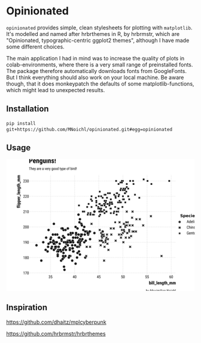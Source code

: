 # Opinionated

`opinionated` provides simple, clean stylesheets for plotting with `matplotlib`. 
It's modelled and named after hrbrthemes in R, by hrbrmstr, which are "Opinionated, typographic-centric ggplot2 themes", although I have made some different choices. 

The main application I had in mind was to increase the quality of plots in colab-environments, where there is a very small range of preinstalled fonts. The package therefore automatically downloads fonts from GoogleFonts. But I think everything should also work on your local machine. Be aware though, that it does monkeypatch the defaults of some matplotlib-functions, which might lead to unexpected results.



## Installation

    pip install git+https://github.com/MNoichl/opinionated.git#egg=opinionated


## Usage


<img src="img/opinions_rc_example.png" width="672" />

<!-- ![A sample plot of the opinions_rc theme.](img/opinions_rc_example.png) -->

## Inspiration 

https://github.com/dhaitz/mplcyberpunk

https://github.com/hrbrmstr/hrbrthemes
